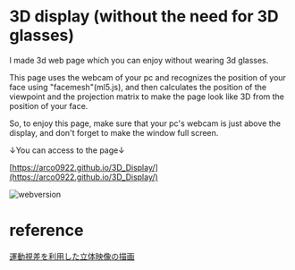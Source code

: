 # 3D display (without the need for 3D glasses)
I made 3d web page which you can enjoy without wearing 3d glasses.

This page uses the webcam of your pc and recognizes the position of your face using "facemesh"(ml5.js), and then calculates the position of the viewpoint and the projection matrix to make the page look like 3D from the position of your face.

So, to enjoy this page, make sure that your pc's webcam is just above the display, and don't forget to make the window full screen.

↓You can access to the page↓

[https://arco0922.github.io/3D_Display/](https://arco0922.github.io/3D_Display/)

![webversion](https://user-images.githubusercontent.com/52741042/115099913-1149bd00-9f74-11eb-92c9-c87479be094d.jpg)

# reference
[運動視差を利用した立体映像の描画](http://tfujiwar.hatenablog.com/entry/2018/05/05/130000)